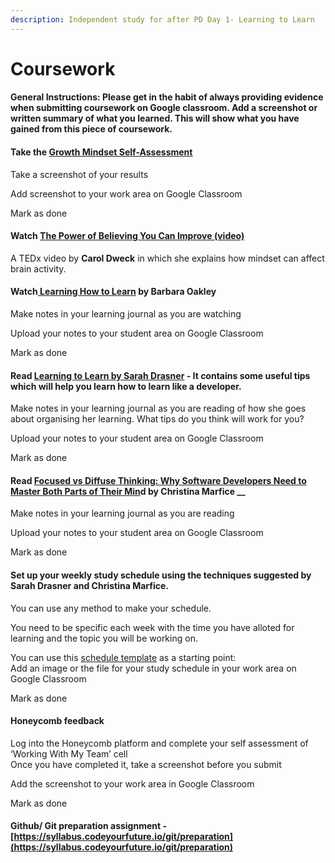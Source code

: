 ```yaml
---
description: Independent study for after PD Day 1- Learning to Learn
---
```


# Coursework

#### General Instructions: Please get in the habit of always providing evidence when submitting coursework on Google classroom. Add a screenshot or written summary of what you learned. This will show what you have gained from this piece of coursework. 

#### Take the [Growth Mindset Self-Assessment](https://www.positivityguides.net/test-your-mindset-quiz/)

Take a screenshot of your results 

Add screenshot to your work area on Google Classroom 

Mark as done 

#### Watch [The Power of Believing You Can Improve \(video\)](https://www.youtube.com/watch?v=_X0mgOOSpLU) 

A TEDx video by **Carol Dweck** in which she explains how mindset can affect brain activity.

#### Watch[ Learning How to Learn](https://youtu.be/O96fE1E-rf8) by **Barbara Oakley** 

Make notes in your learning journal as you are watching 

Upload your notes to your student area on Google Classroom 

Mark as done

#### Read [Learning to Learn by Sarah Drasner](https://css-tricks.com/learning-to-learn/) - It contains some useful tips which will help you learn how to learn like a developer. 

Make notes in your learning journal as you are reading of how she goes about organising her learning. What tips do you think will work for you?

Upload your notes to your student area on Google Classroom 

Mark as done

#### Read [Focused vs Diffuse Thinking: Why Software Developers Need to Master Both Parts of Their Min](https://www.7pace.com/blog/focused-vs-diffuse-thinking)d by **Christina Marfice** __

Make notes in your learning journal as you are reading 

Upload your notes to your student area on Google Classroom 

Mark as done

#### Set up your weekly study schedule using the techniques suggested by Sarah Drasner and Christina Marfice.

You can use any method to make your schedule.

You need to be specific each week with the time you have alloted for learning and the topic you will be working on. 

You can use this [schedule template](https://drive.google.com/file/d/1emyv7Ygb6x8fmkpcizjSWU_Beqe8xblk/view?usp=sharing) as a starting point:  
Add an image or the file for your study schedule in your work area on Google Classroom

Mark as done  


#### Honeycomb feedback 

Log into the Honeycomb platform and complete your self assessment of ‘Working With My Team’ cell  
Once you have completed it, take a screenshot before you submit

Add the screenshot to your work area in Google Classroom 

Mark as done



#### Github/ Git preparation assignment - [https://syllabus.codeyourfuture.io/git/preparation](https://syllabus.codeyourfuture.io/git/preparation)

